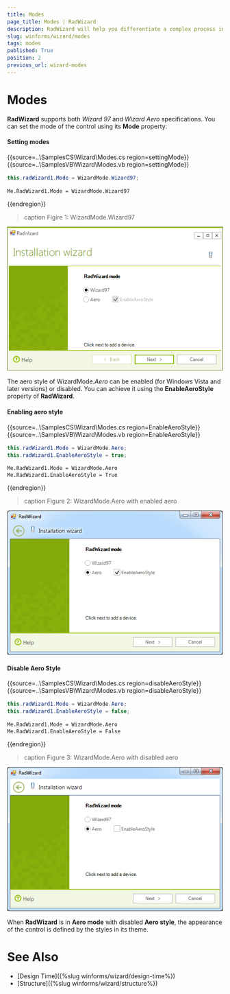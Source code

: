 ```yaml
---
title: Modes
page_title: Modes | RadWizard
description: RadWizard will help you differentiate a complex process into separate steps and provide your users with the ability to govern the process upon their decisions.
slug: winforms/wizard/modes
tags: modes
published: True
position: 2
previous_url: wizard-modes
---
```


# Modes

__RadWizard__ supports both *Wizard 97* and *Wizard Aero* specifications. You can set the mode of the control using its __Mode__ property:

#### Setting modes

{{source=..\SamplesCS\Wizard\Modes.cs region=settingMode}} 
{{source=..\SamplesVB\Wizard\Modes.vb region=settingMode}} 

````C#
this.radWizard1.Mode = WizardMode.Wizard97;

````
````VB.NET
Me.RadWizard1.Mode = WizardMode.Wizard97

````

{{endregion}} 

>caption Figire 1: WizardMode.Wizard97

![wizard-mode 001](images/wizard-mode001.png)

The aero style of WizardMode.*Aero* can be enabled (for Windows Vista and later versions) or disabled. You can achieve it using the **EnableAeroStyle**  property of __RadWizard__.

#### Enabling aero style

{{source=..\SamplesCS\Wizard\Modes.cs region=EnableAeroStyle}} 
{{source=..\SamplesVB\Wizard\Modes.vb region=EnableAeroStyle}} 

````C#
this.radWizard1.Mode = WizardMode.Aero;
this.radWizard1.EnableAeroStyle = true;

````
````VB.NET
Me.RadWizard1.Mode = WizardMode.Aero
Me.RadWizard1.EnableAeroStyle = True

````

{{endregion}} 

>caption Figure 2: WizardMode.Aero with enabled aero

![wizard-mode 002](images/wizard-mode002.png)

#### Disable __Aero Style__

{{source=..\SamplesCS\Wizard\Modes.cs region=disableAeroStyle}} 
{{source=..\SamplesVB\Wizard\Modes.vb region=disableAeroStyle}} 

````C#
this.radWizard1.Mode = WizardMode.Aero;
this.radWizard1.EnableAeroStyle = false;

````
````VB.NET
Me.RadWizard1.Mode = WizardMode.Aero
Me.RadWizard1.EnableAeroStyle = False

````

{{endregion}} 

>caption Figure 3: WizardMode.Aero with disabled aero

![wizard-mode 003](images/wizard-mode003.png)

When __RadWizard__ is in __Aero mode__ with disabled __Aero style__, 
the appearance of the control is defined by the styles in its theme.

# See Also

* [Design Time]({%slug winforms/wizard/design-time%})	
* [Structure]({%slug winforms/wizard/structure%})
		
